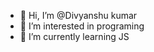 - 👋 Hi, I’m @Divyanshu kumar
- 👀 I’m interested in programing 
- 🌱 I’m currently learning JS
<!--
Divyanshu-kumar14/Divyanshu-kumar14 is a ✨ special ✨ repository because its `README.md` (this file) appears on your GitHub profile.
You can click the Preview link to take a look at your changes.
--->

